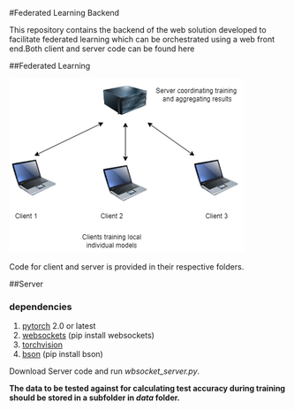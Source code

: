 #Federated Learning Backend

This repository contains the backend of the web solution  developed to facilitate federated learning which can be orchestrated using a web front end.Both client and server code can be found here

##Federated Learning

![architecture diagram](documents/architecture.png)

Code for client and server is provided in their respective folders. 

##Server
### dependencies

1. [pytorch](https://pytorch.org/) 2.0 or latest
2. [websockets](https://websockets.readthedocs.io/en/stable/intro/index.html#installation) (pip install websockets)
3. [torchvision](https://pypi.org/project/torchvision/)
4. [bson](https://pypi.org/project/bson/) (pip install bson)

Download Server code and run *wbsocket_server.py*. 

**The data to be tested against for calculating test accuracy during training should be stored in a subfolder in _data_ folder.** 













